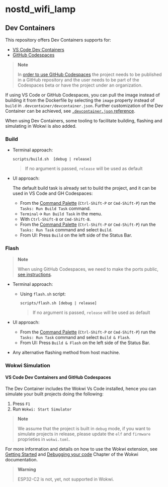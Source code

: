 # nostd_wifi_lamp

## Dev Containers
This repository offers Dev Containers supports for:
-  [VS Code Dev Containers](https://code.visualstudio.com/docs/remote/containers#_quick-start-open-an-existing-folder-in-a-container)
-  [GitHub Codespaces](https://docs.github.com/en/codespaces/developing-in-codespaces/creating-a-codespace)
> **Note**
>
> In [order to use GitHub Codespaces](https://github.com/features/codespaces#faq)
> the project needs to be published in a GitHub repository and the user needs
> to be part of the Codespaces beta or have the project under an organization.

If using VS Code or GitHub Codespaces, you can pull the image instead of building it
from the Dockerfile by selecting the `image` property instead of `build` in
`.devcontainer/devcontainer.json`. Further customization of the Dev Container can
be achieved, see [`.devcontainer.json` reference](https://code.visualstudio.com/docs/remote/devcontainerjson-reference).

When using Dev Containers, some tooling to facilitate building, flashing and
simulating in Wokwi is also added.
### Build
- Terminal approach:

    ```
    scripts/build.sh  [debug | release]
    ```
    > If no argument is passed, `release` will be used as default


-  UI approach:

    The default build task is already set to build the project, and it can be used
    in VS Code and GH Codespaces:
    - From the [Command Palette](https://code.visualstudio.com/docs/getstarted/userinterface#_command-palette) (`Ctrl-Shift-P` or `Cmd-Shift-P`) run the `Tasks: Run Build Task` command.
    - `Terminal`-> `Run Build Task` in the menu.
    - With `Ctrl-Shift-B` or `Cmd-Shift-B`.
    - From the [Command Palette](https://code.visualstudio.com/docs/getstarted/userinterface#_command-palette) (`Ctrl-Shift-P` or `Cmd-Shift-P`) run the `Tasks: Run Task` command and
    select `Build`.
    - From UI: Press `Build` on the left side of the Status Bar.

### Flash

> **Note**
>
> When using GitHub Codespaces, we need to make the ports
> public, [see instructions](https://docs.github.com/en/codespaces/developing-in-codespaces/forwarding-ports-in-your-codespace#sharing-a-port).

- Terminal approach:
  - Using `flash.sh` script:

    ```
    scripts/flash.sh [debug | release]
    ```
    > If no argument is passed, `release` will be used as default

- UI approach:
    - From the [Command Palette](https://code.visualstudio.com/docs/getstarted/userinterface#_command-palette) (`Ctrl-Shift-P` or `Cmd-Shift-P`) run the `Tasks: Run Task` command and
    select `Build & Flash`.
    - From UI: Press `Build & Flash` on the left side of the Status Bar.
- Any alternative flashing method from host machine.


### Wokwi Simulation

#### VS Code Dev Containers and GitHub Codespaces

The Dev Container includes the Wokwi Vs Code installed, hence you can simulate your built projects doing the following:
1. Press `F1`
2. Run `Wokwi: Start Simulator`

> **Note**
>
>  We assume that the project is built in `debug` mode, if you want to simulate projects in release, please update the `elf` and  `firmware` proprieties in `wokwi.toml`.

For more information and details on how to use the Wokwi extension, see [Getting Started] and [Debugging your code] Chapter of the Wokwi documentation.

[Getting Started]: https://docs.wokwi.com/vscode/getting-started
[Debugging your code]: https://docs.wokwi.com/vscode/debugging

> **Warning**
>
>  ESP32-C2 is not, yet, not supported in Wokwi.


